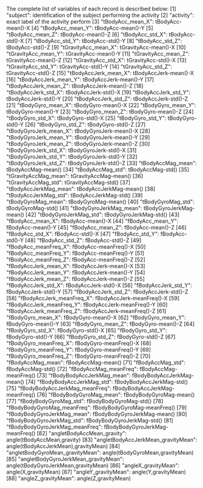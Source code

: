 The complete list of variables of each record is described below: 
[1] "subject": identification of the subject performing the activity 
[2] "activity": exact label of the activity perform 
[3] "tBodyAcc_mean_X": tBodyAcc-mean()-X 
[4] "tBodyAcc_mean_Y": tBodyAcc-mean()-Y 
[5] "tBodyAcc_mean_Z": tBodyAcc-mean()-Z 
[6] "tBodyAcc_std_X": tBodyAcc-std()-X 
[7] "tBodyAcc_std_Y": tBodyAcc-std()-Y 
[8] "tBodyAcc_std_Z": tBodyAcc-std()-Z 
[9] "tGravityAcc_mean_X": tGravityAcc-mean()-X 
[10] "tGravityAcc_mean_Y": tGravityAcc-mean()-Y 
[11] "tGravityAcc_mean_Z": tGravityAcc-mean()-Z 
[12] "tGravityAcc_std_X": tGravityAcc-std()-X 
[13] "tGravityAcc_std_Y": tGravityAcc-std()-Y 
[14] "tGravityAcc_std_Z": tGravityAcc-std()-Z 
[15] "tBodyAccJerk_mean_X": tBodyAccJerk-mean()-X 
[16] "tBodyAccJerk_mean_Y": tBodyAccJerk-mean()-Y 
[17] "tBodyAccJerk_mean_Z": tBodyAccJerk-mean()-Z 
[18] "tBodyAccJerk_std_X": tBodyAccJerk-std()-X 
[19] "tBodyAccJerk_std_Y": tBodyAccJerk-std()-Y 
[20] "tBodyAccJerk_std_Z": tBodyAccJerk-std()-Z 
[21] "tBodyGyro_mean_X": tBodyGyro-mean()-X 
[22] "tBodyGyro_mean_Y": tBodyGyro-mean()-Y 
[23] "tBodyGyro_mean_Z": tBodyGyro-mean()-Z 
[24] "tBodyGyro_std_X": tBodyGyro-std()-X 
[25] "tBodyGyro_std_Y": tBodyGyro-std()-Y 
[26] "tBodyGyro_std_Z": tBodyGyro-std()-Z 
[27] "tBodyGyroJerk_mean_X": tBodyGyroJerk-mean()-X 
[28] "tBodyGyroJerk_mean_Y": tBodyGyroJerk-mean()-Y 
[29] "tBodyGyroJerk_mean_Z": tBodyGyroJerk-mean()-Z 
[30] "tBodyGyroJerk_std_X": tBodyGyroJerk-std()-X 
[31] "tBodyGyroJerk_std_Y": tBodyGyroJerk-std()-Y 
[32] "tBodyGyroJerk_std_Z": tBodyGyroJerk-std()-Z 
[33] "tBodyAccMag_mean": tBodyAccMag-mean() 
[34] "tBodyAccMag_std": tBodyAccMag-std() 
[35] "tGravityAccMag_mean": tGravityAccMag-mean() 
[36] "tGravityAccMag_std": tGravityAccMag-std() 
[37] "tBodyAccJerkMag_mean": tBodyAccJerkMag-mean() 
[38] "tBodyAccJerkMag_std": tBodyAccJerkMag-std() 
[39] "tBodyGyroMag_mean": tBodyGyroMag-mean() 
[40] "tBodyGyroMag_std": tBodyGyroMag-std() 
[41] "tBodyGyroJerkMag_mean": tBodyGyroJerkMag-mean() 
[42] "tBodyGyroJerkMag_std": tBodyGyroJerkMag-std() 
[43] "fBodyAcc_mean_X": fBodyAcc-mean()-X 
[44] "fBodyAcc_mean_Y": fBodyAcc-mean()-Y 
[45] "fBodyAcc_mean_Z": fBodyAcc-mean()-Z 
[46] "fBodyAcc_std_X": fBodyAcc-std()-X 
[47] "fBodyAcc_std_Y": fBodyAcc-std()-Y 
[48] "fBodyAcc_std_Z": fBodyAcc-std()-Z 
[49] "fBodyAcc_meanFreq_X": fBodyAcc-meanFreq()-X 
[50] "fBodyAcc_meanFreq_Y": fBodyAcc-meanFreq()-Y 
[51] "fBodyAcc_meanFreq_Z": fBodyAcc-meanFreq()-Z 
[52] "fBodyAccJerk_mean_X": fBodyAccJerk-mean()-X 
[53] "fBodyAccJerk_mean_Y": fBodyAccJerk-mean()-Y 
[54] "fBodyAccJerk_mean_Z": fBodyAccJerk-mean()-Z 
[55] "fBodyAccJerk_std_X": fBodyAccJerk-std()-X 
[56] "fBodyAccJerk_std_Y": fBodyAccJerk-std()-Y 
[57] "fBodyAccJerk_std_Z": fBodyAccJerk-std()-Z 
[58] "fBodyAccJerk_meanFreq_X": fBodyAccJerk-meanFreq()-X 
[59] "fBodyAccJerk_meanFreq_Y": fBodyAccJerk-meanFreq()-Y 
[60] "fBodyAccJerk_meanFreq_Z": fBodyAccJerk-meanFreq()-Z 
[61] "fBodyGyro_mean_X": fBodyGyro-mean()-X 
[62] "fBodyGyro_mean_Y": fBodyGyro-mean()-Y 
[63] "fBodyGyro_mean_Z": fBodyGyro-mean()-Z 
[64] "fBodyGyro_std_X": fBodyGyro-std()-X 
[65] "fBodyGyro_std_Y": fBodyGyro-std()-Y 
[66] "fBodyGyro_std_Z": fBodyGyro-std()-Z 
[67] "fBodyGyro_meanFreq_X": fBodyGyro-meanFreq()-X 
[68] "fBodyGyro_meanFreq_Y": fBodyGyro-meanFreq()-Y 
[69] "fBodyGyro_meanFreq_Z": fBodyGyro-meanFreq()-Z 
[70] "fBodyAccMag_mean": fBodyAccMag-mean() 
[71] "fBodyAccMag_std": fBodyAccMag-std() 
[72] "fBodyAccMag_meanFreq": fBodyAccMag-meanFreq() 
[73] "fBodyBodyAccJerkMag_mean": fBodyBodyAccJerkMag-mean() 
[74] "fBodyBodyAccJerkMag_std": fBodyBodyAccJerkMag-std() 
[75] "fBodyBodyAccJerkMag_meanFreq": fBodyBodyAccJerkMag-meanFreq() 
[76] "fBodyBodyGyroMag_mean": fBodyBodyGyroMag-mean() 
[77] "fBodyBodyGyroMag_std": fBodyBodyGyroMag-std() 
[78] "fBodyBodyGyroMag_meanFreq": fBodyBodyGyroMag-meanFreq() 
[79] "fBodyBodyGyroJerkMag_mean": fBodyBodyGyroJerkMag-mean() 
[80] "fBodyBodyGyroJerkMag_std": fBodyBodyGyroJerkMag-std() 
[81] "fBodyBodyGyroJerkMag_meanFreq": fBodyBodyGyroJerkMag-meanFreq() 
[82] "angletBodyAccMean_gravity": angle(tBodyAccMean,gravity) 
[83] "angletBodyAccJerkMean_gravityMean": angle(tBodyAccJerkMean),gravityMean) 
[84] "angletBodyGyroMean_gravityMean": angle(tBodyGyroMean,gravityMean) 
[85] "angletBodyGyroJerkMean_gravityMean": angle(tBodyGyroJerkMean,gravityMean) 
[86] "angleX_gravityMean": angle(X,gravityMean) 
[87] "angleY_gravityMean": angle(Y,gravityMean) 
[88] "angleZ_gravityMean": angle(Z,gravityMean)
